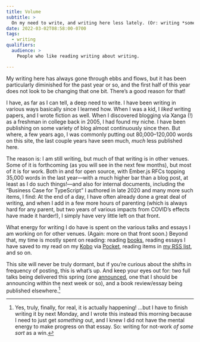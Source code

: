 ```yaml
---
title: Volume
subtitle: >
  On my need to write, and writing here less lately. (Or: writing *something* because I needed to gain a sense of momentum about my writing goals, and writing about writing comes easily, which is why bloggers resort to it when they’re tired.)
date: 2022-03-02T08:58:00-0700
tags:
  - writing
qualifiers:
  audience: >
    People who like reading writing about writing.

---
```


My writing here has always gone through ebbs and flows, but it has been particularly diminished for the past year or so, and the first half of this year does not look to be changing that one bit. There’s a good reason for that!

I have, as far as I can tell, a deep need to write. I have been writing in various ways basically since I learned how. When I was a kid, I *liked* writing papers, and I wrote fiction as well. When I discovered blogging via Xanga (!) as a freshman in college back in 2005, I had found my niche. I have been publishing on some variety of blog almost continuously since then. But where, a few years ago, I was commonly putting out 80,000–120,000 words on this site, the last couple years have seen much, *much* less published here.

The reason is: I am still writing, but much of that writing is in other venues. Some of it is forthcoming (as you will see in the next few months), but most of it is for work. Both in and for open source, with Ember.js RFCs topping 35,000 words in the last year—with a much higher bar than a blog post, at least as I do such things!—and also for internal documents, including the “Business Case for TypeScript” I authored in late 2020 and many more such items, I find: At the end of a day, I have often already done a great deal of writing, and when I add in a few more hours of parenting (which is always hard for any parent, but two years of various impacts from <abbr>COVID</abbr>’s effects have made it harder!), I simply have very little left on that front.

What energy for writing I do have is spent on the various talks and essays I am working on for other venues. (Again: more on that front soon.) Beyond that, my time is mostly spent on reading: reading [books](https://v5.chriskrycho.com/library/tentative-2022-reading-list/), reading essays I have saved to my read on my [Kobo](https://us.kobobooks.com/collections/ereaders "") via [Pocket](https://getpocket.com/en/ ""), reading items in [my <abbr title="really simple syndication">RSS</abbr> list](https://cdn.chriskrycho.com/file/chriskrycho-com/subscriptions.opml), and so on.

This site will never be truly dormant, but if you’re curious about the shifts in frequency of posting, this is what’s up. And keep your eyes out for: two full talks being delivered this spring (one [announced](https://v5.chriskrycho.com/elsewhere/announcement-speaking-at-typeville-2022/), one that I should be announcing within the next week or so), and a book review/essay being published elsewhere.[^essay]

[^essay]: Yes, truly, finally, for real, it is actually happening! …but I have to finish writing it by next Monday, and I wrote this instead this morning because I need to just get *something* out, and I knew I did not have the mental energy to make progress on that essay. So: writing for not-work *of some sort* as a win.
